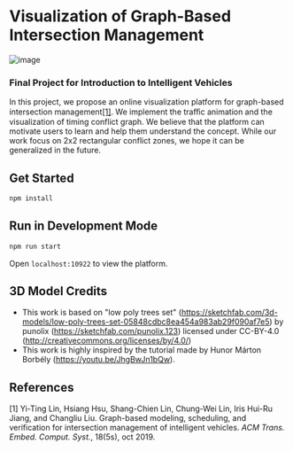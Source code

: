 # Visualization of Graph-Based Intersection Management

![image](https://i.imgur.com/8Bmcs5q.png)

### Final Project for Introduction to Intelligent Vehicles

In this project, we propose an online visualization platform for graph-based intersection management[[1]](#1). We implement the traﬀic animation and the visualization of timing conflict graph. We believe that the platform can motivate users to learn and help them understand the concept. While our work focus on 2x2 rectangular conflict zones, we hope it can be generalized in the future.

## Get Started
```bash
npm install
```

## Run in Development Mode
```bash
npm run start
```
Open `localhost:10922` to view the platform.

## 3D Model Credits
- This work is based on "low poly trees set" (https://sketchfab.com/3d-models/low-poly-trees-set-05848cdbc8ea454a983ab29f090af7e5) by punolix (https://sketchfab.com/punolix.123) licensed under CC-BY-4.0 (http://creativecommons.org/licenses/by/4.0/)
- This work is highly inspired by the tutorial made by Hunor Márton Borbély (https://youtu.be/JhgBwJn1bQw).


## References
<a id="1">[1]</a> 
Yi-Ting Lin, Hsiang Hsu, Shang-Chien Lin, Chung-Wei Lin, Iris Hui-Ru Jiang, and Changliu Liu. Graph-based modeling, scheduling, and verification for intersection management of intelligent vehicles. *ACM Trans. Embed. Comput. Syst.*, 18(5s), oct 2019.
